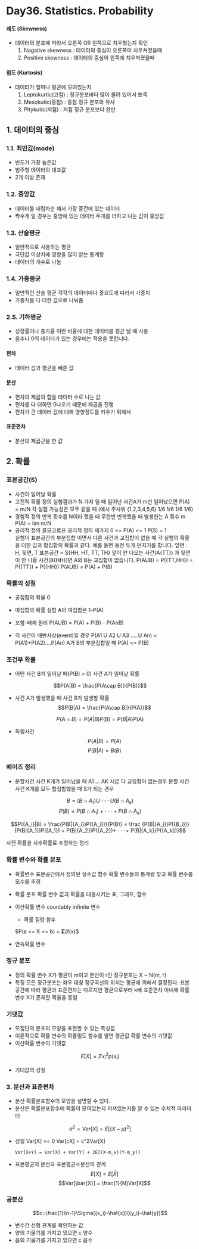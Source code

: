 # Day36. Statistics. Probability

#### 왜도 (Skewness)
- 데이터의 분포에 따라서 오른쪽 OR 왼쪽으로 치우쳤는지 확인
    1. Nagative skewness : 데이터의 중심이 오른쪽이 치우쳐졌을때
    2. Positive skewness : 데이터의 중심이 왼쪽에 치우쳐졌을때

#### 첨도 (Kurtosis)
- 데이터가 얼마나 평균에 모여있는지
    1. Leptokurtic(고점) : 정규분포바다 많이 몰려 있어서 뾰족
    2. Mesokutic(중첨) : 중점 정규 분포와 유사
    3. Pltykutic(저점) : 저점 정규 분포보다 완만

## 1. 데이터의 중심
### 1.1. 최빈값(mode)
- 빈도가 가장 높은값
- 범주형 데이터의 대표값
- 2개 이상 존재

### 1.2. 중앙값
- 데이터를 내림차순 해서 가장 중간에 있는 데이터
- 짝수개 일 경우는 중앙에 있는 데이터 두개를 더하고 나눈 값이 중앙값

### 1.3. 산술평균
- 일반적으로 사용하는 평균
- 극단값 이상치에 영향을 많이 받는 통계량
- 데이터의 개수로 나눔

### 1.4. 가중평균
- 일반적인 산술 평균 각각의 데이터마다 중요도에 따라서 가중치
- 가중치를 다 더한 값으로 나눠줌

### 2.5. 기하평균
- 성장률이나 증가율 이런 비율에 대한 데이터를 평균 낼 때 사용
- 음수나 0의 데이터가 있는 경우에는 적용을 못합니다.

#### 편차
- 데이터 값과 평균을 빼준 값

#### 분산
- 편차의 제곱의 합을 데이터 수로 나눈 값
- 편차를 다 더하면 0나오기 때문에 제곱을 진행
- 편차가 큰 데이터 값에 대해 영향정도를 키우기 위해서

#### 표준편차
- 분산의 제곱근을 한 값

## 2. 확률
### 표본공간(S)
- 사건이 일어날 확률
- 고전적 확률 정의
      실험결과가 N 가지 일 때 일어난 사건A가 m번 일어났으면 P(A) = m/N
      각 실험 가능성은 모두 같을 때
      (예시 주사위 {1,2,3,4,5,6} 1/6 1/6 1/6 1/6)
- 경험적 정의
      반복 횟수를 N이라 했을 때 무한번 반복했을 때 발생한는 A 횟수 m
      P(A) = lim m/N
- 공리적 정의
      콜모코로프 공리적 정의 세가지
      0 <= P(A) <= 1
      P(S) = 1      
      실험이 표본공간의 부분집합 이면서 다른 사건과 교집합이 없을 때 각 실험의 확율을 더한 값과 합집합의 확률과 같다.
      예를 들면 동전 두개 던지기를 합니다.
      앞면 : H, 뒷면, T
      표본공간 = S{HH, HT, TT, TH}
      앞이 안 나오는 사건(A{TT}) 과 뒷면이 안 나올 사건(B{HH})면 A와 B는 교집합이 없습니다. 
      P(AUB) = P({TT,HH}) = P({TT}) + P({HH})
      P(AUB) = P(A) + P(B)

### 확률의 성질
- 공집합의 확율 0
- 여집합의 확률
      실험 A의 여집합은 1-P(A)

- 포함-배제 원리
      P(AUB) = P(A) + P(B) - P(AnB)

- 각 사건이 배반사상(event)일 경우
      P(A1 U A2 U A3 .....U An) = P(A1)+P(A2)....P(An)
      A가 B의 부분집합일 때 P(A) <= P(B)

### 조건부 확률
- 어떤 사건 B가 일어날 때(P(B) > 0) 사건 A가 일어날 확률

$$P(A|B) = \frac{P(A\cap B)}{P(B)}$$

- 사건 A가 발생했을 때 사건 B가 발생할 확률
$$P(B|A) = \frac{P(A\cap B)}{P(A)}$$

$$P(A\cap B) = P(A|B)P(B) = P(B|A)P(A)$$

- 독립사건
$$P(A|B) = P(A)$$
$$P(B|A) = B(B)$$

### 베이즈 정리

- 분할사건
      사건 K개가 일어났을 때 A1 ... AK 서로 다 교집합이 없는경우 분할 사건
      사건 K개를 모두 합집합했을 때 S가 되는 경우

$$ B = (B \cap {A_1}) U ⋅⋅⋅ U (B \cap {A_k}) $$
$$ P(B) = P(B \cap {A_1}) + ⋅ ⋅ ⋅ + P(B ∩ {A_k}) $$

$$P({A_i}|B) = \frac{P(B|{A_i})P({A_i})}{P(B)} = \frac {P(B|{A_i})P({B_i})}{P(B|{A_1})P({A_1}) + P(B|{A_2})P({A_2})+ ⋅ ⋅ ⋅+ P(B|{A_k})P({A_k})}$$

사전 확률을 사후확률로 추정하는 정리

### 확률 변수와 확률 분포
- 확률변수
      표본공간에서 정의된 실수값 함수
      확률 변수들의 통계량 찾고 
      확률 변수를 모수를 추정
- 확률 분포
      확률 변수 값과 확률을 대응시키는 표, 그래프, 함수
- 이산확률 변수
      countably infinite 변수
      
  - 확률 질량 함수
  
  $P(a <= X <= b) =  𝚺{f(x)$
 
- 연속확률 변수

### 정규 분포
- 정의
      확률 변수 X가 평균이 m이고 분산이 r인 정규분포는 X ~ N(m, r)
- 특징
      모든 정규분포는 좌우 대칭
      정규곡선의 위치는 평균에 의해서 결정된다.
      표본공간에 따라 평균과 표준편차는 다르지만 평균으로부터 k배 표준편차 이내에 확률 변수 X가 존재할 확율을 동일

### 기댓값
- 모집단의 분포의 모양을 표현할 수 있는 특성값
- 이론적으로 확률 변수의 확률밀도 함수를 알면 평균값 확률 변수의 기댓값
- 이산확률 변수의 기댓값

$$E[X] = Σ{x_i^2}p({x_i})$$

- 기대값의 성질

### 3. 분산과 표준편차

- 분산 확률분포함수의 모양을 설명할 수 있다.
- 분산은 확률분포함수에 확률이 모여있는지 퍼져있는지를 알 수 있는 수치적 파라미터

$${σ^2} = Var[X] = E[{(X-\mu)^2}]$$

- 성질
      Var[X] >= 0
      Var[cX] = c^2Var[X]

      Var[X+Y] = Var[X] + Var[Y] + 2E[(X-m_x)(Y-m_y)]



- 표본평균의 분산과 표본평균ㅇ분산의 관계
$$E[X] = E[\bar{X}]$$
$$Var[\bar{X}] = \frac{1}{N}Var[X]$$

### 공분산

$$c=\frac{1}{n-1}\Sigma({x_i}-\hat{x})({y_i}-\hat{y})$$
- 변수간 선형 관계를 확인하는 값
- 양의 기울기를 가지고 있으면 c 양수
- 음의 기울기를 가지고 있으면 c 음수
